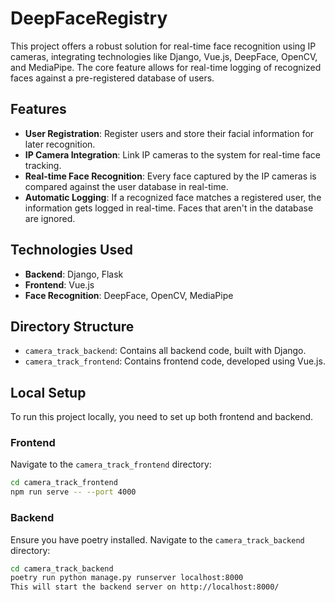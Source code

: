 # DeepFaceRegistry

This project offers a robust solution for real-time face recognition using IP cameras, integrating technologies like Django, Vue.js, DeepFace, OpenCV, and MediaPipe. The core feature allows for real-time logging of recognized faces against a pre-registered database of users.

## Features

- **User Registration**: Register users and store their facial information for later recognition.
- **IP Camera Integration**: Link IP cameras to the system for real-time face tracking.
- **Real-time Face Recognition**: Every face captured by the IP cameras is compared against the user database in real-time.
- **Automatic Logging**: If a recognized face matches a registered user, the information gets logged in real-time. Faces that aren't in the database are ignored.

## Technologies Used

- **Backend**: Django, Flask
- **Frontend**: Vue.js
- **Face Recognition**: DeepFace, OpenCV, MediaPipe

## Directory Structure

- `camera_track_backend`: Contains all backend code, built with Django.
- `camera_track_frontend`: Contains frontend code, developed using Vue.js.

## Local Setup

To run this project locally, you need to set up both frontend and backend.

### Frontend

Navigate to the `camera_track_frontend` directory:

```bash
cd camera_track_frontend
npm run serve -- --port 4000
```

### Backend
Ensure you have poetry installed. Navigate to the `camera_track_backend` directory:

```bash
cd camera_track_backend
poetry run python manage.py runserver localhost:8000
This will start the backend server on http://localhost:8000/
```
